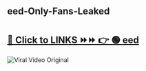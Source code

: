 
 ## eed-Only-Fans-Leaked

# <h2><a href="https://clipsfans.com/eed&ref=git">🔗 Click to LINKS ⏩⏩ 👉 🟢 eed </a></h2>

<a href="https://clipsfans.com/eed&ref=git" rel="nofollow" data-target="animated-image.originalLink"><img src="https://i.ibb.co.com/xMMVF88/686577567.gif" alt="Viral Video Original" style="max-width: 100%; display: inline-block;" data-target="animated-image.originalImage"></a>
